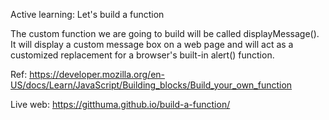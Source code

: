 Active learning: Let's build a function

The custom function we are going to build will be called displayMessage(). It will display a custom message box on a web page and will act as a customized replacement for a browser's built-in alert() function.

Ref: https://developer.mozilla.org/en-US/docs/Learn/JavaScript/Building_blocks/Build_your_own_function

Live web: https://gitthuma.github.io/build-a-function/
